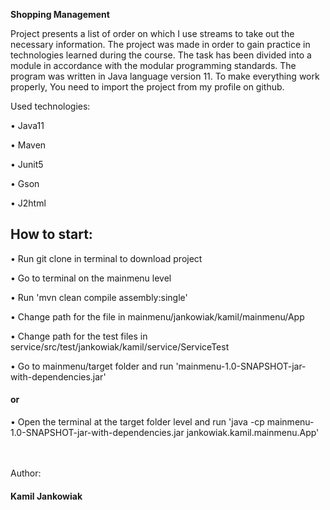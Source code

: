 **Shopping Management**

Project presents a list of order on which I use streams to take out the necessary information.
The project was made in order to gain practice in technologies learned during the course.
The task has been divided into a module in accordance with the modular programming standards.
The program was written in Java language version 11. To make everything work properly, You need to import the project from my profile on github.


Used technologies:
<p>•	Java11
<p>•	Maven
<p>•	Junit5
<p>•	Gson
<p>•	J2html


<h2>How to start:</h2>
<p>•	Run git clone in terminal to download project
<p>•	Go to terminal on the mainmenu level
<p>•	Run 'mvn clean compile assembly:single'
<p>•   Change path for the file in mainmenu/jankowiak/kamil/mainmenu/App
<p>•   Change path for the test files in service/src/test/jankowiak/kamil/service/ServiceTest
<p>•	Go to mainmenu/target folder and run 'mainmenu-1.0-SNAPSHOT-jar-with-dependencies.jar' 
                                    <p><h4>or</h4></p>
<p>•	Open the terminal at the target folder level and run 'java -cp mainmenu-1.0-SNAPSHOT-jar-with-dependencies.jar jankowiak.kamil.mainmenu.App'

<br>
<br>
<br>
<p>Author:<p>
<h4>Kamil Jankowiak<h4>
